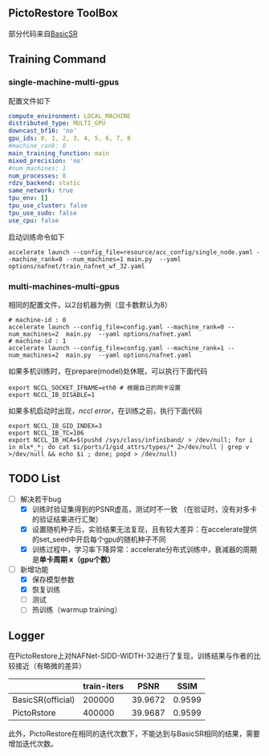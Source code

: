## PictoRestore ToolBox

部分代码来自[BasicSR](https://github.com/XPixelGroup/BasicSR)

## Training Command

### single-machine-multi-gpus

配置文件如下
```yaml
compute_environment: LOCAL_MACHINE
distributed_type: MULTI_GPU
downcast_bf16: 'no'
gpu_ids: 0, 1, 2, 3, 4, 5, 6, 7, 8
#machine_rank: 0
main_training_function: main
mixed_precision: 'no'
#num_machines: 1
num_processes: 8
rdzv_backend: static
same_network: true
tpu_env: []
tpu_use_cluster: false
tpu_use_sudo: false
use_cpu: false

```
启动训练命令如下
```shell
accelerate launch --config_file=resource/acc_config/single_node.yaml --machine_rank=0 --num_machines=1 main.py  --yaml options/nafnet/train_nafnet_wf_32.yaml
```
### multi-machines-multi-gpus
相同的配置文件，以2台机器为例（显卡数默认为8）
```shell
# machine-id : 0
accelerate launch --config_file=config.yaml --machine_rank=0 --num_machines=2  main.py  --yaml options/nafnet.yaml
# machine-id : 1
accelerate launch --config_file=config.yaml --machine_rank=1 --num_machines=2  main.py  --yaml options/nafnet.yaml
```
如果多机训练时，在prepare(model)处休眠，可以执行下面代码
```shell
export NCCL_SOCKET_IFNAME=eth0 # 根据自己的网卡设置
export NCCL_IB_DISABLE=1
```
如果多机启动时出现，*nccl error*，在训练之前，执行下面代码
```shell
export NCCL_IB_GID_INDEX=3
export NCCL_IB_TC=106
export NCCL_IB_HCA=$(pushd /sys/class/infiniband/ > /dev/null; for i in mlx*_*; do cat $i/ports/1/gid_attrs/types/* 2>/dev/null | grep v >/dev/null && echo $i ; done; popd > /dev/null)
```

## TODO List
- [ ] 解决若干bug
  - [x] 训练时验证集得到的PSNR虚高，测试时不一致 （在验证时，没有对多卡的验证结果进行汇聚）
  - [x] 设置随机种子后，实验结果无法复现，且有较大差异：在accelerate提供的set_seed中开启每个gpu的随机种子不同
  - [x] 训练过程中，学习率下降异常：accelerate分布式训练中，衰减器的周期是**单卡周期 x（gpu个数）**
    
- [ ] 新增功能
  - [x] 保存模型参数
  - [x] 恢复训练
  - [ ] 测试
  - [ ] 热训练（warmup training）

## Logger
在PictoRestore上对NAFNet-SIDD-WIDTH-32进行了复现，训练结果与作者的比较接近（有略微的差异）

|                   | train-iters | PSNR | SSIM |
|-------------------|-------------| ------- | ------- |
| BasicSR(official) | 200000      | 39.9672 | 0.9599 |
| PictoRstore       | 400000      | 39.9687 | 0.9599 |

此外，PictoRestore在相同的迭代次数下，不能达到与BasicSR相同的结果，需要增加迭代次数。